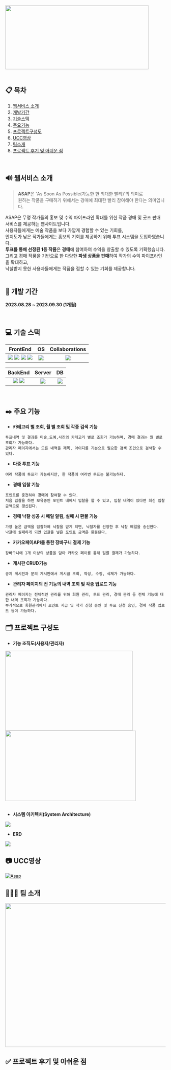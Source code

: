 　　　　　　　　　　　
<img src="./README.assets/Logo.png" width="450" height="200"/>
&nbsp;&nbsp;&nbsp;&nbsp;&nbsp;&nbsp;&nbsp;
</br>
</br>

## 📋 목차
1. [웹서비스 소개](https://github.com/sovus3/ASAP#-%EC%9B%B9%EC%84%9C%EB%B9%84%EC%8A%A4-%EC%86%8C%EA%B0%9C)
4. [개발기간](https://github.com/sovus3/ASAP#-%EA%B0%9C%EB%B0%9C-%EA%B8%B0%EA%B0%84)
5. [기술스택](https://github.com/sovus3/ASAP#-%EA%B8%B0%EC%88%A0-%EC%8A%A4%ED%83%9D)
6. [주요기능](https://github.com/sovus3/ASAP#%EF%B8%8F-%EC%A3%BC%EC%9A%94-%EA%B8%B0%EB%8A%A5)
7. [프로젝트구성도](https://github.com/sovus3/ASAP#%EF%B8%8F-%ED%94%84%EB%A1%9C%EC%A0%9D%ED%8A%B8-%EA%B5%AC%EC%84%B1%EB%8F%84)
8. [UCC영상](https://github.com/sovus3/ASAP#-ucc%EC%98%81%EC%83%81)
9. [팀소개](https://github.com/sovus3/ASAP#-%ED%8C%80-%EC%86%8C%EA%B0%9C)
10. [프로젝트 후기 및 아쉬운 점](https://github.com/sovus3/ASAP#-%ED%94%84%EB%A1%9C%EC%A0%9D%ED%8A%B8-%ED%9B%84%EA%B8%B0-%EB%B0%8F-%EC%95%84%EC%89%AC%EC%9A%B4-%EC%A0%90)
<br/>

## 🔊 웹서비스 소개
> **ASAP**은 'As Soon As Possible(가능한 한 최대한 빨리)'의 의미로<br/>
> 원하는 작품을 구매하기 위해서는 경매에 최대한 빨리 참여해야 한다는 의미입니다.

ASAP은 무명 작가들의 홍보 및 수익 파이프라인 확대를 위한 작품 경매 및 굿즈 판매 서비스를 제공하는 웹사이트입니다.<br/>
사용자들에게는 예술 작품을 보다 가깝게 경험할 수 있는 기회를,<br/>인지도가 낮은 작가들에게는 홍보의 기회를 제공하기 위해 투표 시스템을 도입하였습니다.  <br/>
**투표를 통해 선정된 1등 작품**은 **경매**에 참여하여 수익을 창출할 수 있도록 기획했습니다. <br/>
그리고 경매 작품을 기반으로 한 다양한 **파생 상품을 판매**하여 작가의 수익 파이프라인을 확대하고, <br/>낙찰받지 못한 사용자들에게는 작품을 접할 수 있는 기회를 제공합니다.<br/>
<br/>

## 📆 개발 기간
**2023.08.28 ~ 2023.09.30 (1개월)**

<br/>

## 💻 기술 스택
|FrontEnd|OS|Collaborations|
|:------:|:---:|:---:|
|<img src="https://img.shields.io/badge/javascript-F7DF1E.svg?style=for-the-badge&logo=javascript&logoColor=white">&nbsp;<img src="https://img.shields.io/badge/jquery-0769AD.svg?style=for-the-badge&logo=jquery&logoColor=white">&nbsp;<img src ="https://img.shields.io/badge/HTML5-E34F26.svg?&style=for-the-badge&logo=HTML5&logoColor=white"/> <img src ="https://img.shields.io/badge/CSS3-1572B6.svg?&style=for-the-badge&logo=CSS3&logoColor=white"/>|<img src="https://img.shields.io/badge/windows 11-0078D4?style=for-the-badge&logo=windows 11&logoColor=white">|<img src="https://img.shields.io/badge/git-F05032?style=for-the-badge&logo=git&logoColor=white">|

|BackEnd|Server|DB|
|:------:|:---:|:---:|
|<img src="https://img.shields.io/badge/Java-007396?style=for-the-badge&logo=OpenJDK&logoColor=white"/>&nbsp;<img src="https://img.shields.io/badge/Spring-6DB33F.svg?style=for-the-badge&logo=Spring&logoColor=white">|<img src="https://img.shields.io/badge/apachetomcat-F8DC75.svg?style=for-the-badge&logo=apachetomcat&logoColor=white">|<img src="https://img.shields.io/badge/Oracle-F80000.svg?style=for-the-badge&logo=Oracle&logoColor=white">|

<br/>

## ✒️ 주요 기능
- **카테고리 별 조회, 월 별 조회 및 각종 검색 기능**<br/>
```
투표내역 및 결과를 미술,도예,사진의 카테고리 별로 조회가 가능하며, 경매 결과는 월 별로 조회가 가능하다.
관리자 페이지에서는 모든 내역을 제목, 아이디를 기본으로 필요한 검색 조건으로 검색할 수 있다.
```
- **다중 투표 기능**<br/>
```
여러 작품에 투표가 가능하지만, 한 작품에 여러번 투표는 불가능하다.
```
- **경매 입찰 기능**<br/>
```
포인트를 충전하여 경매에 참여할 수 있다.
처음 입찰을 하면 보유중인 포인트 내에서 입찰을 할 수 있고, 입찰 내역이 있다면 최신 입찰 금액으로 갱신된다.
```
- **경매 낙찰 성공 시 메일 알림, 실패 시 환불 기능**<br/>
```
가장 높은 금액을 입찰하여 낙찰을 받게 되면, 낙찰자를 선정한 후 낙찰 메일을 송신한다.
낙찰에 실패하게 되면 입찰을 넣은 포인트 금액은 환불된다.
```
- **카카오페이API를 통한 장바구니 결제 기능**<br/>
```
장바구니에 1개 이상의 상품을 담아 카카오 페이를 통해 일괄 결제가 가능하다.
```
- **게시판 CRUD기능**<br/>
```
공지 게시판과 문의 게시판에서 게시글 조회, 작성, 수정, 삭제가 가능하다.
```
- **관리자 페이지의 전 기능의 내역 조회 및 각종 업로드 기능**<br/>
```
관리자 페이지는 전체적인 관리를 위해 회원 관리, 투표 관리, 경매 관리 등 전체 기능에 대한 내역 조회가 가능하다.
부가적으로 회원관리에서 포인트 지급 및 작가 신청 승인 및 투표 신청 승인, 경매 작품 업로드 등이 가능하다.
```

## 🗂️ 프로젝트 구성도
- **기능 조직도(사용자/관리자)**<br/>
<img src="https://github.com/sovus3/asapBackUp/assets/131745663/11e4ed1b-196a-43cc-994d-ea3bcc92bb0e" width="400" height="250">
<img src="https://github.com/sovus3/asapBackUp/assets/131745663/d4afc7dc-22f5-403f-83c8-6b167a8996fe" width="410" height="220"><br/><br/>

- **시스템 아키텍처(System Architecture)**
<img src="./README.assets/SystemArchitecture.png">

- **ERD**<br/>
<img src="./README.assets/ERD.png">

## 📷 UCC영상
[![Asap](./README.assets/ASAP_Intro.png)](https://youtu.be/uaQWlsQ-05g?0s)

## 👩‍👧‍👦 팀 소개
<img src="./README.assets/TeamIntro.png" width="800" height="450">

## ✅ 프로젝트 후기 및 아쉬운 점


